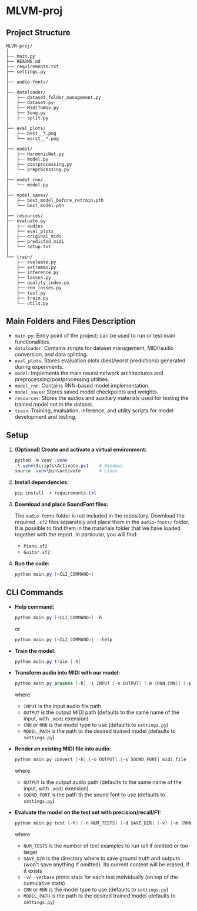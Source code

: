 # MLVM-proj

## Project Structure

```
MLVM-proj/
│
├── main.py
├── README.md
├── requirements.txt
├── settings.py
│
├── audio-fonts/
│
├── dataloader/
│   ├── dataset_folder_management.py
│   ├── dataset.py
│   ├── MidiToWav.py
│   ├── Song.py
│   ├── split.py
│
├── eval_plots/
│   ├── best__*.png
│   └── worst__*.png
│
├── model/
│   ├── HarmonicNet.py
│   ├── model.py
│   ├── postprocessing.py
│   └── preprocessing.py
│
├── model_rnn/
│   └── model.py
│
├── model_saves/
│   ├── best_model_before_retrain.pth
│   └── best_model.pth
│
├── resources/
├── evaluate.py
│   ├── audios
│   ├── eval_plots
│   ├── original_midi
│   ├── predicted_midi
│   └── setup.txt
│
└── train/
    ├── evaluate.py
    ├── extremes.py
    ├── inference.py
    ├── losses.py
    ├── quality_index.py
    ├── rnn_losses.py
    ├── test.py
    ├── train.py
    └── utils.py
```

## Main Folders and Files Description

-   `main.py`: Entry point of the project; can be used to run or test main functionalities.
-   `dataloader`: Contains scripts for dataset management, MIDI/audio conversion, and data splitting.
-   `eval_plots`: Stores evaluation plots (best/worst predictions) generated during experiments.
-   `model`: Implements the main neural network architectures and preprocessing/postprocessing utilities.
-   `model_rnn`: Contains RNN-based model implementation.
-   `model_saves`: Stores saved model checkpoints and weights.
-   `resources`: Stores the audios and auxiliary materials used for testing the trained model not in the dataset.
-   `train`: Training, evaluation, inference, and utility scripts for model development and testing.

## Setup

1. **(Optional) Create and activate a virtual environment:**

    ```powershell
    python -m venv .venv
    .\.venv\Scripts\Activate.ps1	# Windows
    source .venv\bin\activate		# Linux
    ```

2. **Install dependencies:**

    ```powershell
    pip install -r requirements.txt
    ```

3. **Download and place SoundFont files:**

    The `audio-fonts` folder is not included in the repository. Download the required `.sf2` files separately and place them in the `audio-fonts/` folder. It is possible to find them in the materials folder that we have loaded together with the report. In particular, you will find:

    - `Piano.sf2`
    - `Guitar.sf2`

4. **Run the code:**
    ```powershell
    python main.py [<CLI_COMMAND>]
    ```

## CLI Commands

-   **Help command:**

    ```powershell
    python main.py [<CLI_COMMAND>] -h
    ```

    or

    ```powershell
    python main.py [<CLI_COMMAND>] --help
    ```

-   **Train the model:**

    ```powershell
    python main.py train [-h]
    ```

-   **Transform audio into MIDI with our model:**

    ```powershell
    python main.py process [-h] -i INPUT [-o OUTPUT] [-m {RNN,CNN}] [-p MODEL_PATH]
    ```

    where

    -   `INPUT` is the input audio file path
    -   `OUTPUT` is the output MIDI path (defaults to the same name of the input, with `.midi` exension)
    -   `CNN` or `RNN` is the model type to use (defaults to `settings.py`)
    -   `MODEL_PATH` is the path to the desired trained model (defaults to `settings.py`)

-   **Render an existing MIDI file into audio:**

    ```powershell
    python main.py convert [-h] [-o OUTPUT] [-s SOUND_FONT] midi_file
    ```

    where

    -   `OUTPUT` is the output audio path (defaults to the same name of the input, with `.midi` exension)
    -   `SOUND_FONT` is the path th the sound font to use (defaults to `settings.py`)

-   **Evaluate the model on the test set with precision/recall/F1:**

    ```powershell
    python main.py test [-h] [-n NUM_TESTS] [-d SAVE_DIR] [-v] [-m {RNN,CNN}] [-p MODEL_PATH]
    ```

    where

    -   `NUM_TESTS` is the number of text examples to run (all if omitted or too large)
    -   `SAVE_DIR` is the directory where to save ground truth and outputs (won't save anything if omitted). Its current content will be erased, if it exists
    -   `-v`/`--verbose` prints stats for each test individually (on top of the cumulative stats)
    -   `CNN` or `RNN` is the model type to use (defaults to `settings.py`)
    -   `MODEL_PATH` is the path to the desired trained model (defaults to `settings.py`)
